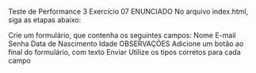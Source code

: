 Teste de Performance 3
Exercício 07
ENUNCIADO
No arquivo index.html, siga as etapas abaixo:

Crie um formulário, que contenha os seguintes campos:
Nome
E-mail
Senha
Data de Nascimento
Idade
OBSERVAÇÕES
Adicione um botão ao final do formulário, com texto Enviar
Utilize os tipos corretos para cada campo